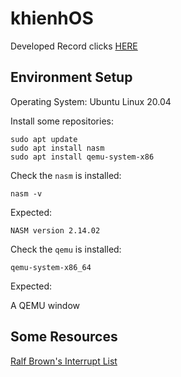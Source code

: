 # khienhOS
Developed Record clicks [HERE](https://hackmd.io/@zoanana990/KERNEL_DEV)
## Environment Setup
Operating System: Ubuntu Linux 20.04

Install some repositories:
```shell
sudo apt update
sudo apt install nasm
sudo apt install qemu-system-x86
```
Check the `nasm` is installed:
```
nasm -v
```
Expected:
```
NASM version 2.14.02
```
Check the `qemu` is installed:
```
qemu-system-x86_64
```
Expected:

A QEMU window

## Some Resources
[Ralf Brown's Interrupt List](https://www.ctyme.com/rbrown.htm)

